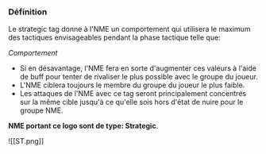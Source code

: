 ### Définition
Le strategic tag donne à l'NME un comportement qui utilisera le maximum des tactiques envisageables pendant la phase tactique telle que: 

*Comportement*

- Si en désavantage,  l'NME fera en sorte d'augmenter ces valeurs à l'aide de buff pour tenter de rivaliser le plus possible avec le groupe du joueur.  
- L'NME ciblera toujours le membre du groupe du joueur le plus faible.  
- Les attaques de l'NME avec ce tag seront principalement concentrés sur la même cible jusqu'à ce qu'elle sois hors d'état de nuire pour le groupe NME.


**NME portant ce logo sont de type: Strategic**.

![[ST.png]]